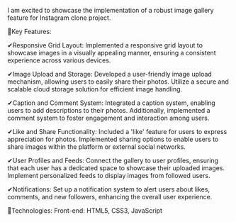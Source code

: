 I am excited to showcase the implementation of a robust image gallery feature for Instagram clone project. 

🔅Key Features:

✔Responsive Grid Layout:
  Implemented a responsive grid layout to showcase images in a visually appealing manner, ensuring a consistent experience across various devices.

✔Image Upload and Storage:
  Developed a user-friendly image upload mechanism, allowing users to easily share their photos. Utilize a secure and scalable cloud storage solution for efficient image handling.

✔Caption and Comment System:
  Integrated a caption system, enabling users to add descriptions to their photos. Additionally, implemented a comment system to foster engagement and interaction among users.

✔Like and Share Functionality:
  Included a 'like' feature for users to express appreciation for photos. Implemented sharing options to enable users to share images within the platform or external social networks.

✔User Profiles and Feeds:
  Connect the gallery to user profiles, ensuring that each user has a dedicated space to showcase their uploaded images. Implement personalized feeds to display images from followed users.

✔Notifications:
  Set up a notification system to alert users about likes, comments, and new followers, enhancing the overall user experience.


🔅Technologies:
  Front-end: HTML5, CSS3, JavaScript
